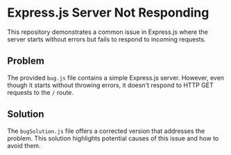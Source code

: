 # Express.js Server Not Responding

This repository demonstrates a common issue in Express.js where the server starts without errors but fails to respond to incoming requests.

## Problem

The provided `bug.js` file contains a simple Express.js server. However, even though it starts without throwing errors, it doesn't respond to HTTP GET requests to the `/` route. 

## Solution

The `bugSolution.js` file offers a corrected version that addresses the problem. This solution highlights potential causes of this issue and how to avoid them.